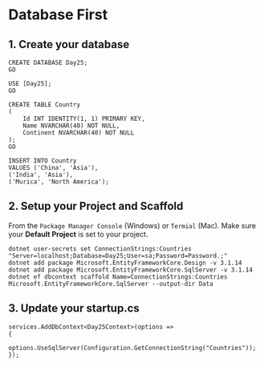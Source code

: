 ﻿# Database First

## 1. Create your database

```
CREATE DATABASE Day25;
GO

USE [Day25];
GO

CREATE TABLE Country
(
    Id INT IDENTITY(1, 1) PRIMARY KEY,
    Name NVARCHAR(40) NOT NULL,
    Continent NVARCHAR(40) NOT NULL
);
GO

INSERT INTO Country
VALUES ('China', 'Asia'),
('India', 'Asia'),
('Murica', 'North America');
```

## 2. Setup your Project and Scaffold

From the `Package Manager Console` (Windows) or `Termial` (Mac).  Make sure your **Default Project** is set to your project.

```
dotnet user-secrets set ConnectionStrings:Countries "Server=localhost;Database=Day25;User=sa;Password=Password.;"
dotnet add package Microsoft.EntityFrameworkCore.Design -v 3.1.14
dotnet add package Microsoft.EntityFrameworkCore.SqlServer -v 3.1.14
dotnet ef dbcontext scaffold Name=ConnectionStrings:Countries Microsoft.EntityFrameworkCore.SqlServer --output-dir Data
```
## 3. Update your startup.cs

```
services.AddDbContext<Day25Context>(options =>
{
    options.UseSqlServer(Configuration.GetConnectionString("Countries"));
});
```
